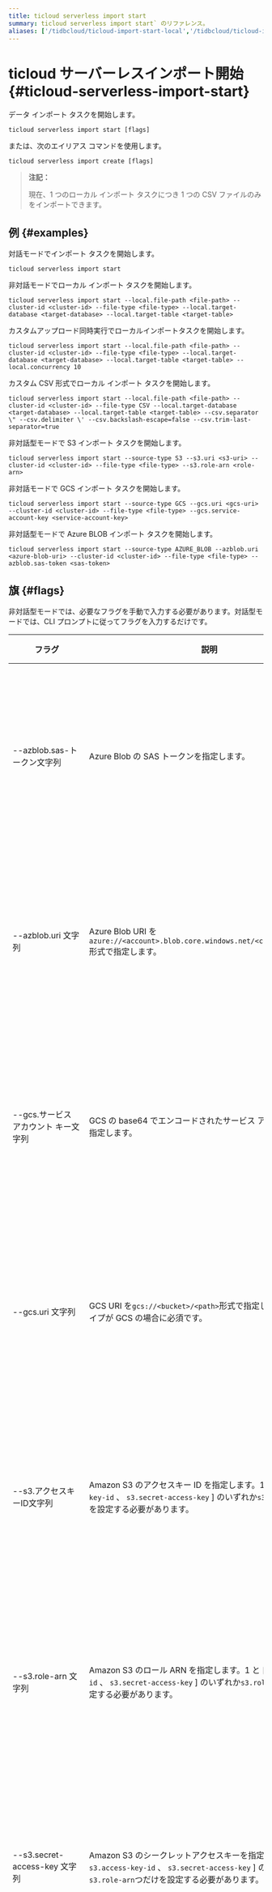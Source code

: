 ```yaml
---
title: ticloud serverless import start
summary: ticloud serverless import start` のリファレンス。
aliases: ['/tidbcloud/ticloud-import-start-local','/tidbcloud/ticloud-import-start-mysql','/tidbcloud/ticloud-import-start-s3']
---
```


# ticloud サーバーレスインポート開始 {#ticloud-serverless-import-start}

データ インポート タスクを開始します。

```shell
ticloud serverless import start [flags]
```

または、次のエイリアス コマンドを使用します。

```shell
ticloud serverless import create [flags]
```

> **注記：**
>
> 現在、1 つのローカル インポート タスクにつき 1 つの CSV ファイルのみをインポートできます。

## 例 {#examples}

対話モードでインポート タスクを開始します。

```shell
ticloud serverless import start
```

非対話モードでローカル インポート タスクを開始します。

```shell
ticloud serverless import start --local.file-path <file-path> --cluster-id <cluster-id> --file-type <file-type> --local.target-database <target-database> --local.target-table <target-table>
```

カスタムアップロード同時実行でローカルインポートタスクを開始します。

```shell
ticloud serverless import start --local.file-path <file-path> --cluster-id <cluster-id> --file-type <file-type> --local.target-database <target-database> --local.target-table <target-table> --local.concurrency 10
```

カスタム CSV 形式でローカル インポート タスクを開始します。

```shell
ticloud serverless import start --local.file-path <file-path> --cluster-id <cluster-id> --file-type CSV --local.target-database <target-database> --local.target-table <target-table> --csv.separator \" --csv.delimiter \' --csv.backslash-escape=false --csv.trim-last-separator=true
```

非対話型モードで S3 インポート タスクを開始します。

```shell
ticloud serverless import start --source-type S3 --s3.uri <s3-uri> --cluster-id <cluster-id> --file-type <file-type> --s3.role-arn <role-arn>
```

非対話モードで GCS インポート タスクを開始します。

```shell
ticloud serverless import start --source-type GCS --gcs.uri <gcs-uri> --cluster-id <cluster-id> --file-type <file-type> --gcs.service-account-key <service-account-key>
```

非対話型モードで Azure BLOB インポート タスクを開始します。

```shell
ticloud serverless import start --source-type AZURE_BLOB --azblob.uri <azure-blob-uri> --cluster-id <cluster-id> --file-type <file-type> --azblob.sas-token <sas-token>
```

## 旗 {#flags}

非対話型モードでは、必要なフラグを手動で入力する必要があります。対話型モードでは、CLI プロンプトに従ってフラグを入力するだけです。

| フラグ                         | 説明                                                                                                                   | 必須  | 注記                       |   |     |                          |
| --------------------------- | -------------------------------------------------------------------------------------------------------------------- | --- | ------------------------ | - | --- | ------------------------ |
| --azblob.sas-トークン文字列        | Azure Blob の SAS トークンを指定します。                                                                                         | いいえ | 非対話型モードでのみ動作します。         |   |     |                          |
| --azblob.uri 文字列            | Azure Blob URI を`azure://<account>.blob.core.windows.net/<container>/<path>`形式で指定します。                                | いいえ | 非対話型モードでのみ動作します。         |   |     |                          |
| --gcs.サービス アカウント キー文字列      | GCS の base64 でエンコードされたサービス アカウント キーを指定します。                                                                           | いいえ | 非対話型モードでのみ動作します。         |   |     |                          |
| --gcs.uri 文字列               | GCS URI を`gcs://<bucket>/<path>`形式で指定します。ソース タイプが GCS の場合に必須です。                                                      | はい  | 非対話型モードでのみ動作します。         |   |     |                          |
| --s3.アクセスキーID文字列            | Amazon S3 のアクセスキー ID を指定します。1 と [ `s3.access-key-id` 、 `s3.secret-access-key` ] のいずれか`s3.role-arn`つだけを設定する必要があります。   | いいえ | 非対話型モードでのみ動作します。         |   |     |                          |
| --s3.role-arn 文字列           | Amazon S3 のロール ARN を指定します。1 と [ `s3.access-key-id` 、 `s3.secret-access-key` ] のいずれか`s3.role-arn`つだけを設定する必要があります。     | いいえ | 非対話型モードでのみ動作します。         |   |     |                          |
| --s3.secret-access-key 文字列  | Amazon S3 のシークレットアクセスキーを指定します。1 と [ `s3.access-key-id` 、 `s3.secret-access-key` ] のいずれか`s3.role-arn`つだけを設定する必要があります。 | いいえ | 非対話型モードでのみ動作します。         |   |     |                          |
| --s3.uri 文字列                | S3 URI を`s3://<bucket>/<path>`形式で指定します。ソース タイプが S3 の場合に必須です。                                                         | はい  | 非対話型モードでのみ動作します。         |   |     |                          |
| --ソースタイプ文字列                 | インポートソースの種類を [ `"LOCAL"` `"S3"` `"GCS"` `"AZURE_BLOB"` ] のいずれかで指定します。デフォルト値は`"LOCAL"`です。                             | いいえ | 非対話型モードでのみ動作します。         |   |     |                          |
| -c, --cluster-id 文字列        | クラスター ID を指定します。                                                                                                     | はい  | 非対話型モードでのみ動作します。         |   |     |                          |
| --local.concurrency 整数      | ファイルのアップロードの同時実行性を指定します。デフォルト値は`5`です。                                                                                | いいえ | 非対話型モードでのみ動作します。         |   |     |                          |
| --local.file-path 文字列       | インポートするローカル ファイルのパスを指定します。                                                                                           | いいえ | 非対話型モードでのみ動作します。         |   |     |                          |
| --local.target-database 文字列 | データをインポートするターゲット データベースを指定します。                                                                                       | いいえ | 非対話型モードでのみ動作します。         |   |     |                          |
| --local.target-table 文字列    | データのインポート先のターゲット テーブルを指定します。                                                                                         | いいえ | 非対話型モードでのみ動作します。         |   |     |                          |
| --ファイルタイプ文字列                | インポート ファイルの種類を [&quot;CSV&quot; &quot;SQL&quot; &quot;AURORA_SNAPSHOT&quot; &quot;PARQUET&quot;] のいずれかで指定します。        | はい  | 非対話型モードでのみ動作します。         |   |     |                          |
| --csv.バックスラッシュエスケープ         | CSV ファイル内のフィールド内のバックスラッシュをエスケープ文字として解析するかどうかを指定します。デフォルト値は`true`です。                                                  | いいえ | 非対話型モードでのみ動作します。         |   |     |                          |
| --csv.区切り文字列                | CSV ファイルを引用する際に使用する区切り文字を指定します。デフォルト値は`\`です。                                                                         | いいえ | 非対話型モードでのみ動作します。         |   |     |                          |
| --csv.separator 文字列         | CSV ファイル内のフィールド区切り文字を指定します。デフォルト値は`,`です。                                                                             | いいえ | 非対話型モードでのみ動作します。         |   |     |                          |
| --csv.ヘッダーをスキップ             | CSV ファイルにヘッダー行が含まれているかどうかを指定します。                                                                                     | いいえ | 非対話型モードでのみ動作します。         |   |     |                          |
| --csv.trim-最後の区切り文字         | 区切り文字を行末文字として扱い、CSV ファイル内の末尾の区切り文字をすべてトリミングするかどうかを指定します。                                                             | いいえ | 非対話型モードでのみ動作します。         |   |     |                          |
| --csv.nullではない              | CSV ファイルに NULL 値を含めることができるかどうかを指定します。                                                                                | いいえ | 非対話型モードでのみ動作します。         |   |     |                          |
| --csv.null値文字列              | CSV ファイル内の NULL 値の表現を指定します。(デフォルトは &quot;\N&quot;)                                                                   | いいえ | 非対話型モードでのみ動作します。         |   |     |                          |
| -h, --help                  | このコマンドのヘルプ情報を表示します。                                                                                                  | いいえ | 非対話型モードと対話型モードの両方で動作します。 |   | いいえ | 非対話型モードと対話型モードの両方で動作します。 |

## 継承されたフラグ {#inherited-flags}

| フラグ               | 説明                                                                             | 必須  | 注記                                                           |
| ----------------- | ------------------------------------------------------------------------------ | --- | ------------------------------------------------------------ |
| --色なし             | 出力のカラーを無効にします。                                                                 | いいえ | 非対話モードでのみ機能します。対話モードでは、一部の UI コンポーネントで色を無効にしても機能しない可能性があります。 |
| -P, --profile 文字列 | このコマンドで使用するアクティブ[ユーザープロフィール](/tidb-cloud/cli-reference.md#user-profile)を指定します。 | いいえ | 非対話型モードと対話型モードの両方で動作します。                                     |
| -D、--デバッグ         | デバッグ モードを有効にします。                                                               | いいえ | 非対話型モードと対話型モードの両方で動作します。                                     |

## フィードバック {#feedback}

TiDB Cloud CLI に関してご質問やご提案がございましたら、お気軽に[問題](https://github.com/tidbcloud/tidbcloud-cli/issues/new/choose)作成してください。また、あらゆる貢献を歓迎します。
